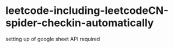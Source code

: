 # leetcode-including-leetcodeCN-spider-checkin-automatically

setting up of google sheet API required
